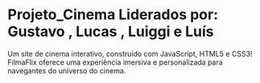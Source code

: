 # Projeto_Cinema Liderados por: Gustavo , Lucas , Luiggi e Luís
 Um site de cinema interativo, construído com JavaScript, HTML5 e CSS3! FilmaFlix oferece uma experiência imersiva e personalizada para navegantes do universo do cinema.
